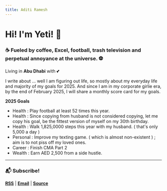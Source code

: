 ```yaml
---
title: Aditi Ramesh
---
```

# Hi! I'm Yeti! 🌟

### ☕ Fueled by coffee, Excel, football, trash television and perpetual annoyance at the universe. ⚽

Living in **Abu Dhabi** with 💕

I write about ... well I am figuring out life, so mostly about my everyday life and majority of my goals for 2025.  And since I am in my corporate girlie era, by the end of February 2025, I will share a monthly score card for my goals. 

**2025 Goals** 

* Health : Play football at least 52 times this year. 
* Health : Since copying from husband is not considered copying, let me copy his goal, be the fittest version of myself on my 30th birthday.
* Health : Walk 1,825,0000 steps this year with my husband. ( that's only 5,000 a day )
* Personal : Improve my texting game. ( which is almost non-existent ) ; aim is to not piss off my loved ones.
* Career : Finish CMA Part 2
* Wealth : Earn AED 2,500 from a side hustle.

- - -

### 📬 Subscribe!

**[RSS](/index.xml)** | **[Email](mailto:hello@tibetanyeti.com)** | **[Source](https://github.com/rishikeshsreehari/tibetanyeti)**
